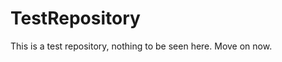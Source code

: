 TestRepository
==============

This is a test repository, nothing to be seen here. Move on now.  
 
 
   
  
   
     
             
        
         
           
          
      
    
       
   
     
   
  
  
 
 
